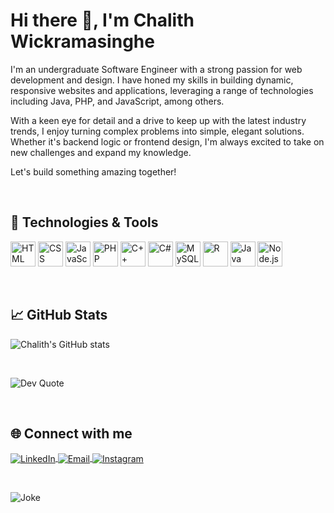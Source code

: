 # Hi there 👋, I'm Chalith Wickramasinghe

I'm an undergraduate Software Engineer with a strong passion for web development and design. I have honed my skills in building dynamic, responsive websites and applications, leveraging a range of technologies including Java, PHP, and JavaScript, among others. 

With a keen eye for detail and a drive to keep up with the latest industry trends, I enjoy turning complex problems into simple, elegant solutions. Whether it's backend logic or frontend design, I'm always excited to take on new challenges and expand my knowledge.

Let's build something amazing together!

<br>

## 🔧 Technologies & Tools
<p align="left">
  <img src="https://cdn.jsdelivr.net/gh/devicons/devicon/icons/html5/html5-original.svg" alt="HTML" width="40" height="40"/>
  <img src="https://cdn.jsdelivr.net/gh/devicons/devicon/icons/css3/css3-original.svg" alt="CSS" width="40" height="40"/>
  <img src="https://cdn.jsdelivr.net/gh/devicons/devicon/icons/javascript/javascript-original.svg" alt="JavaScript" width="40" height="40"/>
  <img src="https://cdn.jsdelivr.net/gh/devicons/devicon/icons/php/php-original.svg" alt="PHP" width="40" height="40"/>
  <img src="https://cdn.jsdelivr.net/gh/devicons/devicon/icons/cplusplus/cplusplus-original.svg" alt="C++" width="40" height="40"/>
  <img src="https://cdn.jsdelivr.net/gh/devicons/devicon/icons/csharp/csharp-original.svg" alt="C#" width="40" height="40"/>
  <img src="https://cdn.jsdelivr.net/gh/devicons/devicon/icons/mysql/mysql-original.svg" alt="MySQL" width="40" height="40"/>
  <img src="https://cdn.jsdelivr.net/gh/devicons/devicon/icons/r/r-original.svg" alt="R" width="40" height="40"/>
  <img src="https://cdn.jsdelivr.net/gh/devicons/devicon/icons/java/java-original.svg" alt="Java" width="40" height="40"/>
  <img src="https://cdn.jsdelivr.net/gh/devicons/devicon/icons/nodejs/nodejs-original.svg" alt="Node.js" width="40" height="40"/>

</p>

<br>

## 📈 GitHub Stats
![Chalith's GitHub stats](https://github-readme-stats.vercel.app/api?username=ChalithWickramasinghe&show_icons=true&theme=radical)

<br>

![Dev Quote](https://quotes-github-readme.vercel.app/api?type=horizontal&theme=radical)

<br>

## 🌐 Connect with me
<p align="left">
  <a href="www.linkedin.com/in/chalith-wickramasinghe" target="blank">
    <img align="center" src="https://img.shields.io/badge/-LinkedIn-0077B5?style=flat-square&logo=LinkedIn&logoColor=white" alt="LinkedIn"/>
  </a>
  <a href="chalithdulshan@gmail.com" target="blank">
    <img align="center" src="https://img.shields.io/badge/-Email-D14836?style=flat-square&logo=Gmail&logoColor=white" alt="Email"/>
  </a>
  <a href="[https://instagram.com/your-instagram-url](https://www.instagram.com/chalithwickramasinghe?igsh=MThkN29kMXhiZ29ueQ%3D%3D&utm_source=qr)" target="blank">
    <img align="center" src="https://img.shields.io/badge/-Instagram-E4405F?style=flat-square&logo=Instagram&logoColor=white" alt="Instagram"/>
  </a>
</p>

<br>

![Joke](https://readme-jokes.vercel.app/api)
